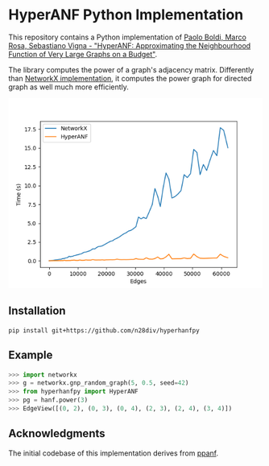 # HyperANF Python Implementation

This repository contains a Python implementation of [Paolo Boldi, Marco Rosa, Sebastiano Vigna - "HyperANF: Approximating the Neighbourhood Function of Very Large Graphs on a Budget"](https://arxiv.org/pdf/1011.5599). 

The library computes the power of a graph's adjacency matrix. Differently than [NetworkX implementation](https://networkx.org/documentation/stable/reference/algorithms/generated/networkx.algorithms.operators.product.power.html), it computes the power graph for directed graph as well much more efficiently.

![Performance graph](assets/performance.png "Performance graph")

## Installation

```
pip install git+https://github.com/n28div/hyperhanfpy
```

## Example

```python
>>> import networkx
>>> g = networkx.gnp_random_graph(5, 0.5, seed=42)
>>> from hyperhanfpy import HyperANF
>>> pg = hanf.power(3)
>>> EdgeView([(0, 2), (0, 3), (0, 4), (2, 3), (2, 4), (3, 4)])
```

## Acknowledgments

The initial codebase of this implementation derives from [ppanf](https://github.com/algarecu/ppanf).